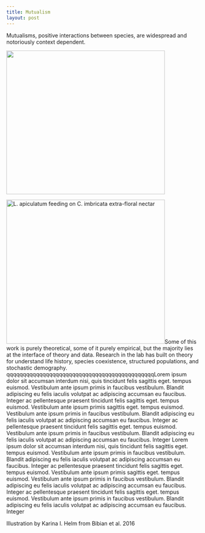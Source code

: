 ```yaml
---
title: Mutualism
layout: post
---
```



Mutualisms, positive interactions between species, are widespread and notoriously context dependent.


<img src="{{ 'assets/images/ants_cholla.jpg' | relative_url }}" width="413.75" height="374.5" />

<div>
	<p><span class="image"><img src="{{ 'assets/images/ants_cholla.jpg' | relative_url }}" alt="L. apiculatum feeding on C. imbricata extra-floral nectar" width="413.75" height="374.5"/></span>Some of this work is purely theoretical, some of it purely empirical, but the majority lies at the interface of theory and data. Research in the lab has built on theory for understand life history, species coexistence, structured populations, and stochastic demography. qqqqqqqqqqqqqqqqqqqqqqqqqqqqqqqqqqqqqqqqqqqqqLorem ipsum dolor sit accumsan interdum nisi, quis tincidunt felis sagittis eget. tempus euismod. Vestibulum ante ipsum primis in faucibus vestibulum. Blandit adipiscing eu felis iaculis volutpat ac adipiscing accumsan eu faucibus. Integer ac pellentesque praesent tincidunt felis sagittis eget. tempus euismod. Vestibulum ante ipsum primis sagittis eget. tempus euismod. Vestibulum ante ipsum primis in faucibus vestibulum. Blandit adipiscing eu felis iaculis volutpat ac adipiscing accumsan eu faucibus. Integer ac pellentesque praesent tincidunt felis sagittis eget. tempus euismod. Vestibulum ante ipsum primis in faucibus vestibulum. Blandit adipiscing eu felis iaculis volutpat ac adipiscing accumsan eu faucibus. Integer Lorem ipsum dolor sit accumsan interdum nisi, quis tincidunt felis sagittis eget. tempus euismod. Vestibulum ante ipsum primis in faucibus vestibulum. Blandit adipiscing eu felis iaculis volutpat ac adipiscing accumsan eu faucibus. Integer ac pellentesque praesent tincidunt felis sagittis eget. tempus euismod. Vestibulum ante ipsum primis sagittis eget. tempus euismod. Vestibulum ante ipsum primis in faucibus vestibulum. Blandit adipiscing eu felis iaculis volutpat ac adipiscing accumsan eu faucibus. Integer ac pellentesque praesent tincidunt felis sagittis eget. tempus euismod. Vestibulum ante ipsum primis in faucibus vestibulum. Blandit adipiscing eu felis iaculis volutpat ac adipiscing accumsan eu faucibus. Integer </p>
	<p><figcaption>Illustration by Karina I. Helm from Bibian et al. 2016</figcaption></p>
</div>

